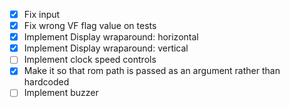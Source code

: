 - [x] Fix input
- [x] Fix wrong VF flag value on tests
- [x] Implement Display wraparound: horizontal
- [x] Implement Display wraparound: vertical
- [ ] Implement clock speed controls
- [x] Make it so that rom path is passed as an argument rather than hardcoded
- [ ] Implement buzzer
